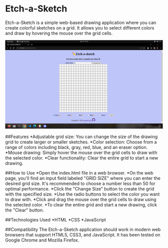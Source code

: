 # Etch-a-Sketch


Etch-a-Sketch is a simple web-based drawing application where you can create colorful sketches on a grid. It allows you to select different colors and draw by hovering the mouse over the grid cells.

![Alt text](Etch-a-sketch.png)

##Features
*Adjustable grid size: You can change the size of the drawing grid to create larger or smaller sketches.
*Color selection: Choose from a range of colors including black, gray, red, blue, and an eraser option.
*Mouse drawing: Simply hover the mouse over the grid cells to draw with the selected color.
*Clear functionality: Clear the entire grid to start a new drawing.

##How to Use
*Open the index.html file in a web browser.
*On the web page, you'll find an input field labeled "GRID SIZE" where you can enter the desired grid size. It's recommended to choose a number less than 50 for optimal performance.
*Click the "Change Size" button to create the grid with the specified size.
*Use the radio buttons to select the color you want to draw with.
*Click and drag the mouse over the grid cells to draw using the selected color.
*To clear the entire grid and start a new drawing, click the "Clear" button.

##Technologies Used
*HTML
*CSS
*JavaScript

##Compatibility
The Etch-a-Sketch application should work in modern web browsers that support HTML5, CSS3, and JavaScript. It has been tested on Google Chrome and Mozilla Firefox.